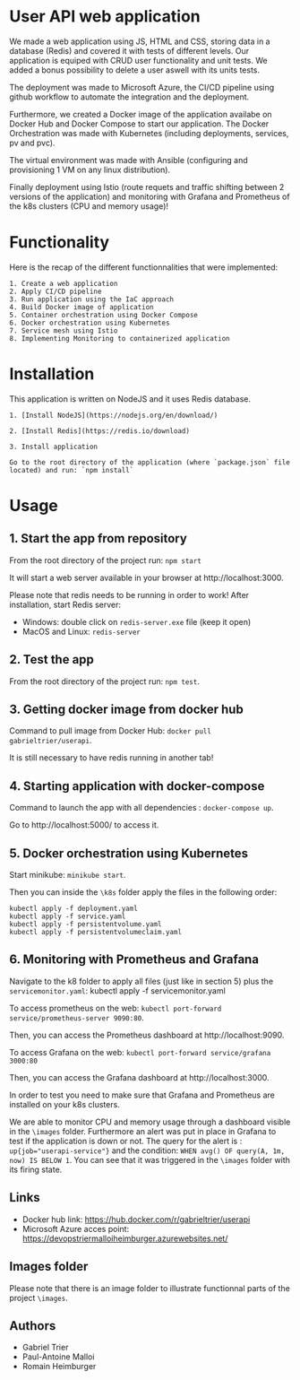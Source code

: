 # User API web application

We made a web application using JS, HTML and CSS, storing data in a database (Redis) and covered it with tests of different levels. Our application is equiped with CRUD user functionality and unit tests. We added a bonus possibility to delete a user aswell with its units tests. 

The deployment was made to Microsoft Azure, the CI/CD pipeline using github workflow to automate the integration and the deployment.

Furthermore, we created a Docker image of the application availabe on Docker Hub and Docker Compose to start our application. The Docker Orchestration was made with Kubernetes (including deployments, services, pv and pvc).

The virtual environment was made with Ansible (configuring and provisioning 1 VM on any linux distribution). 

Finally deployment using Istio (route requets and traffic shifting between 2 versions of the application) and monitoring with Grafana and Prometheus of the k8s clusters (CPU and memory usage)!

# Functionality

Here is the recap of the different functionnalities that were implemented: 

    1. Create a web application
    2. Apply CI/CD pipeline
    3. Run application using the IaC approach
    4. Build Docker image of application
    5. Container orchestration using Docker Compose
    6. Docker orchestration using Kubernetes
    7. Service mesh using Istio
    8. Implementing Monitoring to containerized application

# Installation

This application is written on NodeJS and it uses Redis database.

    1. [Install NodeJS](https://nodejs.org/en/download/)

    2. [Install Redis](https://redis.io/download)

    3. Install application

    Go to the root directory of the application (where `package.json` file located) and run: `npm install`

# Usage

## 1. Start the app from repository

From the root directory of the project run: `npm start`

It will start a web server available in your browser at http://localhost:3000.

Please note that redis needs to be running in order to work! 
After installation, start Redis server:

- Windows: double click on `redis-server.exe` file (keep it open)
- MacOS and Linux: `redis-server`

## 2. Test the app

From the root directory of the project run: `npm test`. 

## 3. Getting docker image from docker hub

Command to pull image from Docker Hub: `docker pull gabrieltrier/userapi`.

It is still necessary to have redis running in another tab!

## 4. Starting application with docker-compose

Command to launch the app with all dependencies : `docker-compose up`.

Go to http://localhost:5000/ to access it. 

## 5. Docker orchestration using Kubernetes

Start minikube: `minikube start`.
    
Then you can inside the `\k8s` folder apply the files in the following order: 

    kubectl apply -f deployment.yaml
    kubectl apply -f service.yaml
    kubectl apply -f persistentvolume.yaml
    kubectl apply -f persistentvolumeclaim.yaml
## 6. Monitoring with Prometheus and Grafana

Navigate to the k8 folder to apply all files (just like in section 5) plus the `servicemonitor.yaml`: 
    kubectl apply -f servicemonitor.yaml

To access prometheus on the web: `kubectl port-forward service/prometheus-server 9090:80`. 

Then, you can access the Prometheus dashboard at http://localhost:9090.

To access Grafana on the web: `kubectl port-forward service/grafana 3000:80`

Then, you can access the Grafana dashboard at http://localhost:3000.

In order to test you need to make sure that Grafana and Prometheus are installed on your k8s clusters. 

We are able to monitor CPU and memory usage through a dashboard visible in the `\images` folder. Furthermore an alert was put in place in Grafana to test if the application is down or not. The query for the alert is : `up{job="userapi-service"}` and the condition: `WHEN avg() OF query(A, 1m, now) IS BELOW 1`. You can see that it was triggered in the `\images` folder with its firing state. 
 ## Links
- Docker hub link: https://hub.docker.com/r/gabrieltrier/userapi
- Microsoft Azure acces point: https://devopstriermalloiheimburger.azurewebsites.net/

## Images folder
 Please note that there is an image folder to illustrate functionnal parts of the project `\images`.
## Authors

- Gabriel Trier
- Paul-Antoine Malloi
- Romain Heimburger
